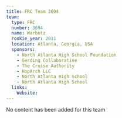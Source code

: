 ```yaml
---
title: FRC Team 3694
team:
  type: FRC
  number: 3694
  name: Warbotz
  rookie_year: 2011
  location: Atlanta, Georgia, USA
  sponsors:
    - North Atlanta High School Foundation
    - Gerding Collaborative
    - The Cruise Authority
    - HopArch LLC
    - North Atlanta High School
    - North Atlanta High School
  links:
    Website: 
---
```

No content has been added for this team